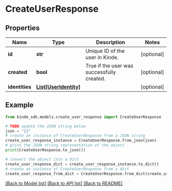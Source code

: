 # CreateUserResponse


## Properties

Name | Type | Description | Notes
------------ | ------------- | ------------- | -------------
**id** | **str** | Unique ID of the user in Kinde. | [optional] 
**created** | **bool** | True if the user was successfully created. | [optional] 
**identities** | [**List[UserIdentity]**](UserIdentity.md) |  | [optional] 

## Example

```python
from kinde_sdk.models.create_user_response import CreateUserResponse

# TODO update the JSON string below
json = "{}"
# create an instance of CreateUserResponse from a JSON string
create_user_response_instance = CreateUserResponse.from_json(json)
# print the JSON string representation of the object
print(CreateUserResponse.to_json())

# convert the object into a dict
create_user_response_dict = create_user_response_instance.to_dict()
# create an instance of CreateUserResponse from a dict
create_user_response_from_dict = CreateUserResponse.from_dict(create_user_response_dict)
```
[[Back to Model list]](../README.md#documentation-for-models) [[Back to API list]](../README.md#documentation-for-api-endpoints) [[Back to README]](../README.md)


